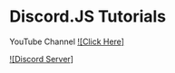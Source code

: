# Discord.JS Tutorials

YouTube Channel
[![Click Here]](https://www.youtube.com/channel/UCvHO5tKkFl6TCVDWLfV6cRA)

[![Discord Server]](https://discord.gg/cZEM9ffTdj)
